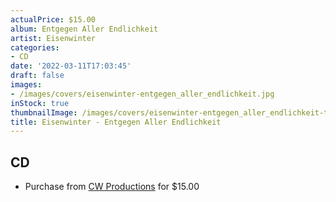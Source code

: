 ```yaml
---
actualPrice: $15.00
album: Entgegen Aller Endlichkeit
artist: Eisenwinter
categories:
- CD
date: '2022-03-11T17:03:45'
draft: false
images:
- /images/covers/eisenwinter-entgegen_aller_endlichkeit.jpg
inStock: true
thumbnailImage: /images/covers/eisenwinter-entgegen_aller_endlichkeit-thumb.jpg
title: Eisenwinter - Entgegen Aller Endlichkeit
---
```


## CD
* Purchase from [CW Productions](https://shop.cwproductions.net/products/eisenwinter-entgegen-aller-endlichkeit-cd) for $15.00
